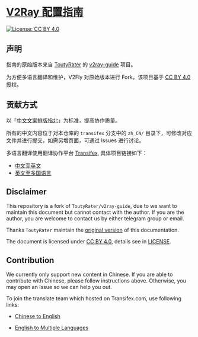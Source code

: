 # [V2Ray 配置指南](https://guide.v2fly.org)

[![License: CC BY 4.0](https://img.shields.io/badge/License-CC%20BY%204.0-lightgrey.svg)](https://creativecommons.org/licenses/by/4.0/)

## 声明

指南的原始版本来自 [ToutyRater](https://github.com/ToutyRater) 的 [v2ray-guide](https://github.com/ToutyRater/v2ray-guide) 项目。

为方便多语言翻译和维护，V2Fly 对原始版本进行 Fork，该项目基于 [CC BY 4.0](https://creativecommons.org/licenses/by/4.0/) 授权。

## 贡献方式

以「[中文文案排版指北](https://github.com/sparanoid/chinese-copywriting-guidelines)」为标准，提高协作质量。

所有的中文内容位于对本仓库的 `transifex` 分支中的 `zh_CN/` 目录下，可修改对应文件并进行提交，如需另增页面，可通过 Issues 进行讨论。

多语言翻译使用翻译协作平台 [Transifex](https://www.transifex.com), 具体项目链接如下：

* [中文至英文](https://www.transifex.com/v2fly/v2fly-step-by-step_zh_cn_to_en_us)
* [英文至多国语言](https://www.transifex.com/v2fly/v2fly-step-by-step)

## Disclaimer

This repository is a fork of `ToutyRater/v2ray-guide`, due to we want to maintain this document but cannot contact with the author. If you are the author, you are welcome to contact us by either telegram group or email.

Thanks `ToutyRater` maintain the [original version](https://github.com/ToutyRater/v2ray-guide) of this documentation.

The document is licensed under [CC BY 4.0](https://creativecommons.org/licenses/by/4.0/), details see in [LICENSE](LICENSE).

## Contribution

We currently only support new content in Chinese. If you are able to contribute with Chinese, please follow instructions above. Otherwise, you may open an Issue so we can help you out.

To join the translate team which hosted on Transifex.com, use following links:

* [Chinese to English](https://www.transifex.com/v2fly/v2fly-step-by-step_zh_cn_to_en_us)

* [English to Multiple Languages](https://www.transifex.com/v2fly/v2fly-step-by-step)
